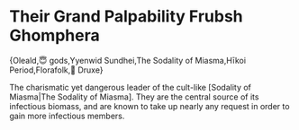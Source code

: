# Their Grand Palpability Frubsh Ghomphera

{Oleald,😇 gods,Yyenwid Sundhei,The Sodality of Miasma,Hīkoi Period,Florafolk,🌱 Druxe}

The charismatic yet dangerous leader of the cult-like [Sodality of Miasma|The Sodality of Miasma]. They are the central source of its infectious biomass, and are known to take up nearly any request in order to gain more infectious members.
